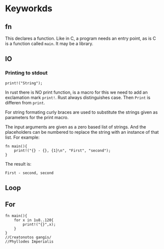 # Keyworkds

## fn

This declares a function. Like in C, a program needs an entry 
point, as is C is a function called `main`. It may be a library.




## IO

### Printing to stdout

```
print!("String");
```

In rust there is NO print function, is a macro for this we need
to add an exclamation mark `print!`. Rust always distinguishes 
case. Then `Print` is differen from `print`.

For string formating curly braces are used to substitute the
strings given as parameters for the print macro.

The input arguments are given as a zero based list of strings.
And the placeholders can be numbered to replace the string with 
an instance of that list. For example:
```
fn main(){
    print!("{} - {}, {1}\n", "First", "second");
}
```
The result is:
```
First - second, second
```



## Loop

## For

```
fn main(){
    for x in 1u8..120{
        print!("{}",x);
    }
}
//Creatonotos gangis/
//Phyllodes Imperialis
```